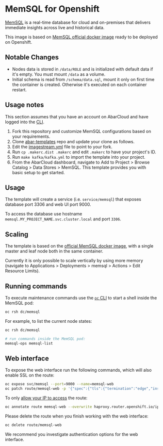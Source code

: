 MemSQL for Openshift
====================

[MemSQL](https://docs.memsql.com/) is a real-time database for cloud and on-premises that delivers immediate insights across live and historical data.

This image is based on [MemSQL official docker image](https://github.com/memsql/memsql-docker-quickstart) ready to be deployed on Openshift.

## Notable Changes
 * Nodes data is stored in `/data/ROLE` and is initialized with default data if it's empty. You must mount `/data` as a volume.
 * Initial schema is read from `/schema/data.sql`, mount it only on first time the container is created. Otherwise it's executed on each container restart.
 
## Usage notes 

This section assumes that you have an account on AbarCloud and have logged into the [CLI](https://docs.abarcloud.com/management/cli-login.html). 

1. Fork this repository and customize MemSQL configurations based on your requirements.
2. Clone [abar-templates](https://github.com/abarcloud/abar-templates) repo and update your clone as follows.
3. Edit the [imagestream.yml](https://github.com/abarcloud/abar-templates/blob/master/kafka/latest/imagestream.yml#L25) file to point to your fork.
4. Run `cp .makerc.dist .makerc` and edit `.makerc` to have your project's ID.
5. Run `make kafka/kafka.yml` to import the template into your project.
6. From the AbarCloud dashboard, navigate to Add to Project > Browse Catalog > Data Stores > MemSQL.
This template provides you with basic setup to get started.

## Usage
The template will create a service (i.e. `service/memsql`) that exposes database port 3306 and web UI port 9000.

To access the database use hostname `memsql.MY_PROJECT_NAME.svc.cluster.local` and port `3306`.

## Scaling
The template is based on the [official MemSQL docker image](https://github.com/memsql/memsql-docker-quickstart), with a single master and leaf node both in the same container.

Currently it is only possible to scale vertically by using more memory (navigate to Applications > Deployments > memsql > Actions > Edit Resource Limits).

## Running commands
To execute maintenance commands use the [`oc` CLI](../management/cli-login.md) to start a shell inside the MemSQL pod:
```sh
oc rsh dc/memsql
```

For example, to list the current node states:
```sh
oc rsh dc/memsql

# run commands inside the MemSQL pod:
memsql-ops memsql-list
```

## Web interface
To expose the web interface run the following commands, which will also enable SSL on the route:
```sh
oc expose svc/memsql --port=9000 --name=memsql-web
oc patch route/memsql-web -p '{"spec":{"tls":{"termination":"edge","insecureEdgeTerminationPolicy":"Redirect"}}}'
```

To only [allow your IP to access](https://docs.openshift.org/latest/architecture/networking/routes.html#whitelist) the route:
```sh
oc annotate route memsql-web --overwrite haproxy.router.openshift.io/ip_whitelist="MY_LAPTOP_IP_ADDRESS"
```

Please delete the route when you finish working with the web interface:
```sh
oc delete route/memsql-web
```

We recommend you investigate authentication options for the web interface.
